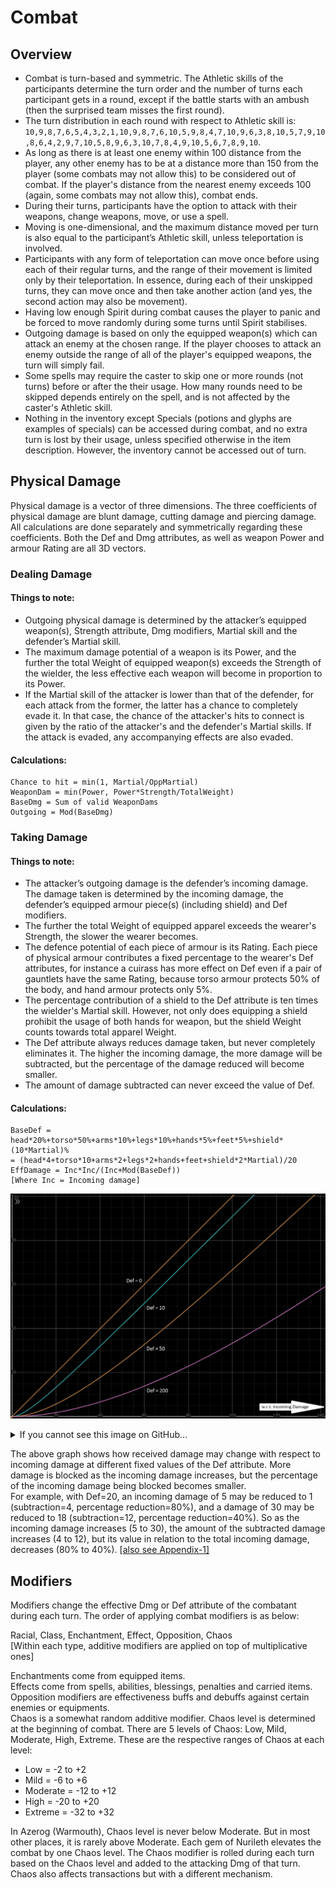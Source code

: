 # Combat

## Overview

- Combat is turn-based and symmetric. The Athletic skills of the participants determine the turn order and the number of turns each participant gets in a round, except if the battle starts with an ambush (then the surprised team misses the first round).
- The turn distribution in each round with respect to Athletic skill is: `10,9,8,7,6,5,4,3,2,1,10,9,8,7,6,10,5,9,8,4,7,10,9,6,3,8,10,5,7,9,10,8,6,4,2,9,7,10,5,8,9,6,3,10,7,8,4,9,10,5,6,7,8,9,10`.
- As long as there is at least one enemy within 100 distance from the player, any other enemy has to be at a distance more than 150 from the player (some combats may not allow this) to be considered out of combat. If the player's distance from the nearest enemy exceeds 100 (again, some combats may not allow this), combat ends.
- During their turns, participants have the option to attack with their weapons, change weapons, move, or use a spell.
- Moving is one-dimensional, and the maximum distance moved per turn is also equal to the participant’s Athletic skill, unless teleportation is involved.
- Participants with any form of teleportation can move once before using each of their regular turns, and the range of their movement is limited only by their teleportation. In essence, during each of their unskipped turns, they can move once and then take another action (and yes, the second action may also be movement).
- Having low enough Spirit during combat causes the player to panic and be forced to move randomly during some turns until Spirit stabilises.
- Outgoing damage is based on only the equipped weapon(s) which can attack an enemy at the chosen range. If the player chooses to attack an enemy outside the range of all of the player's equipped weapons, the turn will simply fail.
- Some spells may require the caster to skip one or more rounds (not turns) before or after the their usage. How many rounds need to be skipped depends entirely on the spell, and is not affected by the caster's Athletic skill.
- Nothing in the inventory except Specials (potions and glyphs are examples of specials) can be accessed during combat, and no extra turn is lost by their usage, unless specified otherwise in the item description. However, the inventory cannot be accessed out of turn.

## Physical Damage

Physical damage is a vector of three dimensions. The three coefficients of physical damage are blunt damage, cutting damage and piercing damage. All calculations are done separately and symmetrically regarding these coefficients. Both the Def and Dmg attributes, as well as weapon Power and armour Rating are all 3D vectors.

### Dealing Damage

#### Things to note:

- Outgoing physical damage is determined by the attacker’s equipped weapon(s), Strength attribute, Dmg modifiers, Martial skill and the defender’s Martial skill.
- The maximum damage potential of a weapon is its Power, and the further the total Weight of equipped weapon(s) exceeds the Strength of the wielder, the less effective each weapon will become in proportion to its Power.
- If the Martial skill of the attacker is lower than that of the defender, for each attack from the former, the latter has a chance to completely evade it. In that case, the chance of the attacker's hits to connect is given by the ratio of the attacker's and the defender's Martial skills. If the attack is evaded, any accompanying effects are also evaded.

#### Calculations:

```
Chance to hit = min(1, Martial/OppMartial)
WeaponDam = min(Power, Power*Strength/TotalWeight)
BaseDmg = Sum of valid WeaponDams
Outgoing = Mod(BaseDmg)
```

### Taking Damage

#### Things to note:

- The attacker’s outgoing damage is the defender’s incoming damage. The damage taken is determined by the incoming damage, the defender’s equipped armour piece(s) (including shield) and Def modifiers.
- The further the total Weight of equipped apparel exceeds the wearer's Strength, the slower the wearer becomes.
- The defence potential of each piece of armour is its Rating. Each piece of physical armour contributes a fixed percentage to the wearer's Def attributes, for instance a cuirass has more effect on Def even if a pair of gauntlets have the same Rating, because torso armour protects 50% of the body, and hand armour protects only 5%.
- The percentage contribution of a shield to the Def attribute is ten times the wielder's Martial skill. However, not only does equipping a shield prohibit the usage of both hands for weapon, but the shield Weight counts towards total apparel Weight.
- The Def attribute always reduces damage taken, but never completely eliminates it. The higher the incoming damage, the more damage will be subtracted, but the percentage of the damage reduced will become smaller.
- The amount of damage subtracted can never exceed the value of Def.

#### Calculations:

```
BaseDef = head*20%+torso*50%+arms*10%+legs*10%+hands*5%+feet*5%+shield*(10*Martial)%
= (head*4+torso*10+arms*2+legs*2+hands+feet+shield*2*Martial)/20
EffDamage = Inc*Inc/(Inc+Mod(BaseDef))
[Where Inc = Incoming damage]
```

![Graph: Damage taken wrt incoming damage, at constant Def values.](Handbook_files/wrtinc-def-10-50-200.png)

<details>
<summary>If you cannot see this image on GitHub...</summary>

Certain ISPs (like Jio) block _raw.githubusercontent.com_ for some reason, which causes repository images to not load. If you have this problem, please use a VPN or connect through a different ISP.

</details>

The above graph shows how received damage may change with respect to incoming damage at different fixed values of the Def attribute. More damage is blocked as the incoming damage increases, but the percentage of the incoming damage being blocked becomes smaller. \
For example, with Def=20, an incoming damage of 5 may be reduced to 1 (subtraction=4, percentage reduction=80%), and a damage of 30 may be reduced to 18 (subtraction=12, percentage reduction=40%). So as the incoming damage increases (5 to 30), the amount of the subtracted damage increases (4 to 12), but its value in relation to the total incoming damage, decreases (80% to 40%). [[also see Appendix-1]](Appendices.md#appendix-1-a-rant-about-ac)

## Modifiers

Modifiers change the effective Dmg or Def attribute of the combatant during each turn. The order of applying combat modifiers is as below:

Racial, Class, Enchantment, Effect, Opposition, Chaos \
[Within each type, additive modifiers are applied on top of multiplicative ones]

Enchantments come from equipped items. \
Effects come from spells, abilities, blessings, penalties and carried items. \
Opposition modifiers are effectiveness buffs and debuffs against certain enemies or equipments. \
Chaos is a somewhat random additive modifier. Chaos level is determined at the beginning of combat. There are 5 levels of Chaos: Low, Mild, Moderate, High, Extreme. These are the respective ranges of Chaos at each level:

* Low = -2 to +2
* Mild = -6 to +6
* Moderate = -12 to +12
* High = -20 to +20
* Extreme = -32 to +32

In Azerog (Warmouth), Chaos level is never below Moderate. But in most other places, it is rarely above Moderate. Each gem of Nurileth elevates the combat by one Chaos level. The Chaos modifier is rolled during each turn based on the Chaos level and added to the attacking Dmg of that turn. Chaos also affects transactions but with a different mechanism.
